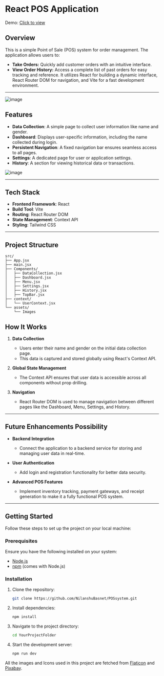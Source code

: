# React POS Application
Demo: [Click to view](https://pos-system-mauve.vercel.app/)
## Overview

This is a simple Point of Sale (POS) system for order management. The application allows users to:  
- **Take Orders:** Quickly add customer orders with an intuitive interface.  
- **View Order History:** Access a complete list of past orders for easy tracking and reference.
It utilizes React for building a dynamic interface, React Router DOM for navigation, and Vite for a fast development environment.

---
   ![image](https://github.com/user-attachments/assets/01a7ebcc-c3df-431f-b22b-b0485f8d9563)

## Features

- **Data Collection**: A simple page to collect user information like name and gender.
- **Dashboard**: Displays user-specific information, including the name collected during login.
- **Persistent Navigation**: A fixed navigation bar ensures seamless access to all pages.
- **Settings**: A dedicated page for user or application settings.
- **History**: A section for viewing historical data or transactions.

![image](https://github.com/user-attachments/assets/151deef7-b6cd-4dfa-8bde-ede4811e0361)


---

## Tech Stack

- **Frontend Framework**: React
- **Build Tool**: Vite
- **Routing**: React Router DOM
- **State Management**: Context API
- **Styling**: Tailwind CSS

---

## Project Structure

```plaintext
src/
├── App.jsx
├── main.jsx
├── Components/
│   ├── DataCollection.jsx
│   ├── Dashboard.jsx
│   ├── Menu.jsx
│   ├── Settings.jsx
│   ├── History.jsx
│   ├── TopBar.jsx
├── context/
│   └── UserContext.jsx
└── assets/
    └── Images
```
## How It Works

1. **Data Collection**  
   - Users enter their name and gender on the initial data collection page.  
   - This data is captured and stored globally using React's Context API.

2. **Global State Management**  
   - The Context API ensures that user data is accessible across all components without prop drilling.  

3. **Navigation**  
   - React Router DOM is used to manage navigation between different pages like the Dashboard, Menu, Settings, and History.      

---

## Future Enhancements Possibility

- **Backend Integration**  
  - Connect the application to a backend service for storing and managing user data in real-time.

- **User Authentication**  
  - Add login and registration functionality for better data security.

- **Advanced POS Features**  
  - Implement inventory tracking, payment gateways, and receipt generation to make it a fully functional POS system.

---

## Getting Started

Follow these steps to set up the project on your local machine:

### Prerequisites
Ensure you have the following installed on your system:
- [Node.js](https://nodejs.org/)
- [npm](https://www.npmjs.com/) (comes with Node.js)

### Installation
1. Clone the repository:
   ```bash
   git clone https://github.com/NilanshuBasnet/POSsystem.git
   ```
2. Install dependencies:
   ```bash
   npm install
   ```
3. Navigate to the project directory:
   ```bash
   cd YourProjectFolder
   ```
4. Start the development server:
    ```bash
   npm run dev
   ```

All the images and Icons used in this project are fetched from [Flaticon]() and [Pixabay](https://pixabay.com/).
